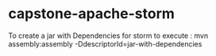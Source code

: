# capstone-apache-storm

To create a jar with Dependencies for storm to execute :
mvn assembly:assembly -DdescriptorId=jar-with-dependencies
